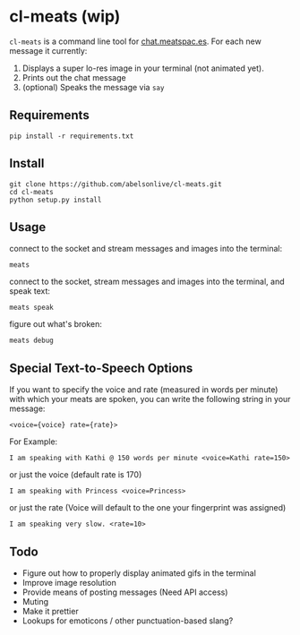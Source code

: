 cl-meats (wip)
=======
`cl-meats` is a command line tool for [chat.meatspac.es](chat.meatspac.es). For each new message it currently:

1. Displays a super lo-res image in your terminal (not animated yet).
2. Prints out the chat message
3. (optional) Speaks the message via `say`

## Requirements
```
pip install -r requirements.txt
```

## Install
```
git clone https://github.com/abelsonlive/cl-meats.git
cd cl-meats
python setup.py install
```

## Usage
connect to the socket and stream messages and images into the terminal:
```
meats
```
connect to the socket, stream messages and images into the terminal, and speak text:
```
meats speak
```
figure out what's broken:
```
meats debug
```

## Special Text-to-Speech Options
If you want to specify the voice and rate (measured in words per minute) with which your meats are spoken, you can write the following string in your message:

```
<voice={voice} rate={rate}>
```
For Example:
```
I am speaking with Kathi @ 150 words per minute <voice=Kathi rate=150>
```
or just the voice (default rate is 170)
```
I am speaking with Princess <voice=Princess>
```
or just the rate (Voice will default to the one your fingerprint was assigned)
```
I am speaking very slow. <rate=10>
```

## Todo

* Figure out how to properly display animated gifs in the terminal
* Improve image resolution
* Provide means of posting messages (Need API access)
* Muting
* Make it prettier
* Lookups for emoticons / other punctuation-based slang?

